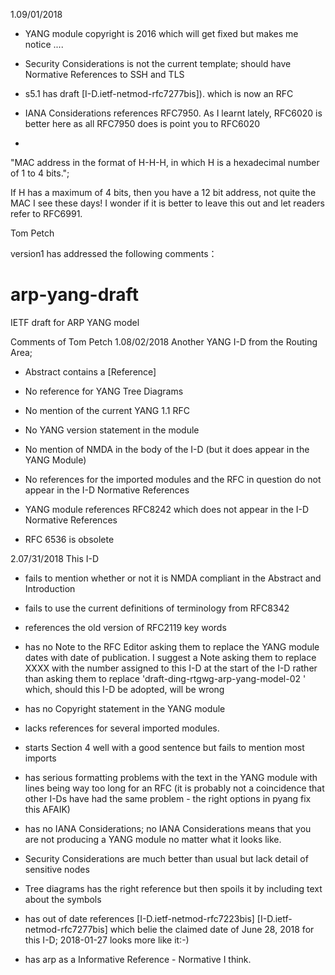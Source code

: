 
1.09/01/2018

- YANG module copyright is 2016 which will get fixed but makes me notice ....

- Security Considerations is not the current template; should have Normative References to SSH and TLS

- s5.1 has
draft [I-D.ietf-netmod-rfc7277bis]).
which is now an RFC

- IANA Considerations references RFC7950.  As I learnt lately, RFC6020 is better here as all RFC7950 does is point you to RFC6020

-
"MAC address in the format of H-H-H, in which H is a  hexadecimal number of 1 to 4 bits.";

If H has a maximum of 4 bits, then you have a 12 bit address, not quite the MAC I see these days!  I wonder if it is better to leave this out and let readers refer to RFC6991.

Tom Petch

version1 has addressed the following comments：
# arp-yang-draft
IETF draft for ARP YANG model

Comments of Tom Petch
1.08/02/2018
Another YANG I-D from the Routing Area; 

- Abstract contains a [Reference]

- No reference for YANG Tree Diagrams

- No mention of the current YANG 1.1 RFC

- No YANG version statement in the module

- No mention of NMDA in the body of the I-D (but it does appear in the YANG Module)

- No references for the imported modules and the RFC in question do not appear in the I-D Normative References

- YANG module references RFC8242 which does not appear in the I-D Normative References

- RFC 6536 is obsolete

2.07/31/2018
This I-D

- fails to mention whether or not it is NMDA compliant in the Abstract and Introduction

- fails to use the current definitions of terminology from RFC8342

- references the old version of RFC2119 key words

- has no Note to the RFC Editor asking them to replace the YANG module dates with date of publication.  I suggest a Note asking them to replace XXXX with the number assigned to this I-D at the start of the I-D rather than asking them to replace 'draft-ding-rtgwg-arp-yang-model-02 ' which, should this I-D be adopted, will be wrong

- has no Copyright statement in the YANG module

- lacks references for several imported modules.

- starts Section 4 well with a good sentence but fails to mention most imports

- has serious formatting problems with the text in the YANG module with lines being way too long for an RFC (it is probably not a coincidence that other I-Ds have had the same problem -  the right options in pyang fix this AFAIK)

- has no IANA Considerations; no IANA Considerations means that you are not producing a YANG module no matter what it looks like.

- Security Considerations are much better than usual but lack detail of sensitive nodes

- Tree diagrams has the right reference but then spoils it by including text about the symbols

- has out of date references
   [I-D.ietf-netmod-rfc7223bis]
   [I-D.ietf-netmod-rfc7277bis]
which belie the claimed date of  June 28, 2018 for this I-D; 2018-01-27 looks more like it:-)

- has arp as a Informative Reference - Normative I think.



